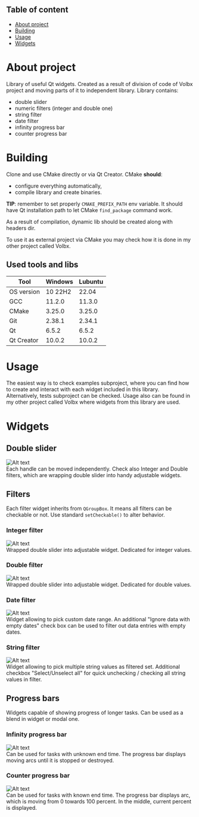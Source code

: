 ## Table of content
- [About project](#about-project)
- [Building](#building)
- [Usage](#usage)
- [Widgets](#widgets)


# About project
 Library of useful Qt widgets. Created as a result of division of code of Volbx project and moving parts of it to independent library. Library contains:  
 + double slider
 + numeric filters (integer and double one)
 + string filter
 + date filter  
 + infinity progress bar
 + counter progress bar
  
# Building
Clone and use CMake directly or via Qt Creator. CMake **should**:
+ configure everything automatically,
+ compile library and create binaries.

**TIP**: remember to set properly `CMAKE_PREFIX_PATH` env variable. It should have Qt installation path to let CMake `find_package` command work.  

As a result of compilation, dynamic lib should be created along with headers dir.

To use it as external project via CMake you may check how it is done in my other project called Volbx.

## Used tools and libs
| Tool |  Windows | Lubuntu |
| --- | --- | --- |
| OS version | 10 22H2 | 22.04 |
| GCC | 11.2.0 | 11.3.0 |
| CMake | 3.25.0 | 3.25.0 |
| Git | 2.38.1 | 2.34.1 |
| Qt | 6.5.2 | 6.5.2 |
| Qt Creator | 10.0.2 | 10.0.2 |

# Usage
The easiest way is to check examples subproject, where you can find how to create and interact with each widget included in this library.  
Alternatively, tests subproject can be checked. Usage also can be found in my other project called Volbx where widgets from this library are used.

# Widgets
## Double slider
![Alt text](DoubleSlider.png?raw=true "Double slider")  
Each handle can be moved independently. Check also Integer and Double filters, which are wrapping double slider into handy adjustable widgets.  
## Filters
Each filter widget inherits from `QGroupBox`. It means all filters can be checkable or not. Use standard `setCheckable()` to alter behavior.
### Integer filter
![Alt text](IntegerFilter.png?raw=true "Integer filter not checkable")  
Wrapped double slider into adjustable widget. Dedicated for integer values.
### Double filter
![Alt text](DoubleFilter.png?raw=true "Double filter not checkable")  
Wrapped double slider into adjustable widget. Dedicated for double values.
### Date filter
![Alt text](DateFilter.png?raw=true "Date filter not checkable")  
Widget allowing to pick custom date range. An additional "Ignore data with empty dates" check box can be used to filter out data entries with empty dates.
### String filter
![Alt text](StringFilter.png?raw=true "String filter not checkable")  
Widget allowing to pick multiple string values as filtered set. Additional checkbox "Select/Unselect all" for quick unchecking / checking all string values in filter.
## Progress bars
Widgets capable of showing progress of longer tasks. Can be used as a blend in widget or modal one. 
### Infinity progress bar
![Alt text](InfinityProgressBar.png?raw=true "String filter not checkable")  
Can be used for tasks with unknown end time. The progress bar displays moving arcs until it is stopped or destroyed.
### Counter progress bar
![Alt text](CounterProgressBar.png?raw=true "String filter not checkable")  
Can be used for tasks with known end time. The progress bar displays arc, which is moving from 0 towards 100 percent. In the middle, current percent is displayed.
